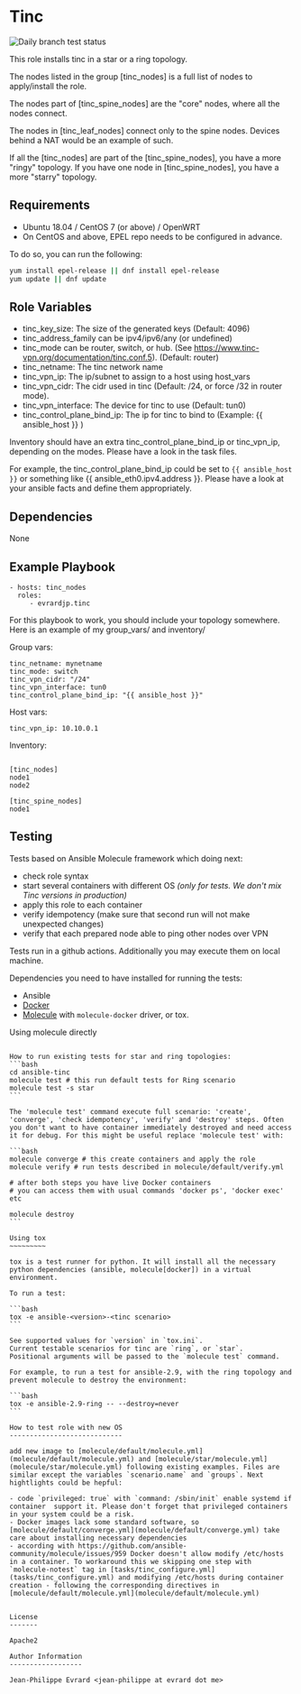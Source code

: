 Tinc
====

![Daily branch test status](https://github.com/evrardjp/ansible-tinc/actions/workflows/daily.yml/badge.svg)

This role installs tinc in a star or a ring topology.

The nodes listed in the group [tinc_nodes] is a full list of nodes to apply/install the role.

The nodes part of [tinc_spine_nodes] are the "core" nodes, where all the nodes connect.

The nodes in [tinc_leaf_nodes] connect only to the spine nodes.  Devices behind a NAT would be an example of such.

If all the [tinc_nodes] are part of the [tinc_spine_nodes], you have a more "ringy" topology. If you have one node in [tinc_spine_nodes], you have a more "starry" topology.

Requirements
------------

* Ubuntu 18.04 / CentOS 7 (or above) / OpenWRT
* On CentOS and above, EPEL repo needs to be configured in advance.

To do so, you can run the following:
```bash
yum install epel-release || dnf install epel-release
yum update || dnf update
```

Role Variables
--------------

* tinc_key_size: The size of the generated keys (Default: 4096)
* tinc_address_family can be ipv4/ipv6/any (or undefined)
* tinc_mode can be router, switch, or hub. (See https://www.tinc-vpn.org/documentation/tinc.conf.5). (Default: router)
* tinc_netname: The tinc network name
* tinc_vpn_ip: The ip/subnet to assign to a host using host_vars
* tinc_vpn_cidr: The cidr used in tinc (Default: /24, or force /32 in router mode).
* tinc_vpn_interface: The device for tinc to use (Default: tun0)
* tinc_control_plane_bind_ip: The ip for tinc to bind to (Example: {{ ansible_host }} )

Inventory should have an extra tinc_control_plane_bind_ip or tinc_vpn_ip,
depending on the modes. Please have a look in the task files.

For example, the tinc_control_plane_bind_ip could be set to
`{{ ansible_host }}` or something like {{ ansible_eth0.ipv4.address }}.
Please have a look at your ansible facts and define them appropriately.

Dependencies
------------

None

Example Playbook
----------------

    - hosts: tinc_nodes
      roles:
         - evrardjp.tinc

For this playbook to work, you should include your topology somewhere.
Here is an example of my group_vars/ and inventory/

Group vars:

    tinc_netname: mynetname
    tinc_mode: switch
    tinc_vpn_cidr: "/24"
    tinc_vpn_interface: tun0
    tinc_control_plane_bind_ip: "{{ ansible_host }}"

Host vars:

    tinc_vpn_ip: 10.10.0.1

Inventory:

```

[tinc_nodes]
node1
node2

[tinc_spine_nodes]
node1
```

Testing
-------

Tests based on Ansible Molecule framework which doing next:
- check role syntax
- start several containers with different OS <i>(only for tests. We don't mix Tinc versions in production)</i>
- apply this role to each container
- verify idempotency (make sure that second run will not make unexpected changes)
- verify that each prepared node able to ping other nodes over VPN

Tests run in a github actions. Additionally you may execute them on local machine.

Dependencies you need to have installed for running the tests:
- Ansible
- [Docker](https://docs.docker.com/engine/install/)
- [Molecule](https://molecule.readthedocs.io/en/latest/installation.html) with `molecule-docker` driver, or tox.

Using molecule directly
~~~~~~~~~~~~~~~~~~~~~~~

How to run existing tests for star and ring topologies:
```bash
cd ansible-tinc
molecule test # this run default tests for Ring scenario
molecule test -s star
```

The 'molecule test' command execute full scenario: 'create', 'converge', 'check idempotency', 'verify' and 'destroy' steps. Often you don't want to have container immediately destroyed and need access it for debug. For this might be useful replace 'molecule test' with:

```bash
molecule converge # this create containers and apply the role
molecule verify # run tests described in molecule/default/verify.yml

# after both steps you have live Docker containers
# you can access them with usual commands 'docker ps', 'docker exec' etc

molecule destroy
```

Using tox
~~~~~~~~~

tox is a test runner for python. It will install all the necessary python dependencies (ansible, molecule[docker]) in a virtual environment.

To run a test:

```bash
tox -e ansible-<version>-<tinc scenario>
```

See supported values for `version` in `tox.ini`.
Current testable scenarios for tinc are `ring`, or `star`.
Positional arguments will be passed to the `molecule test` command.

For example, to run a test for ansible-2.9, with the ring topology and prevent molecule to destroy the environment:

```bash
tox -e ansible-2.9-ring -- --destroy=never
```

How to test role with new OS
----------------------------

add new image to [molecule/default/molecule.yml](molecule/default/molecule.yml) and [molecule/star/molecule.yml](molecule/star/molecule.yml) following existing examples. Files are similar except the variables `scenario.name` and `groups`. Next hightlights could be hepful:

- code `privileged: true` with `command: /sbin/init` enable systemd if container  support it. Please don't forget that privileged containers in your system could be a risk.
- Docker images lack some standard software, so [molecule/default/converge.yml](molecule/default/converge.yml) take care about installing necessary dependencies
- according with https://github.com/ansible-community/molecule/issues/959 Docker doesn't allow modify /etc/hosts in a container. To workaround this we skipping one step with `molecule-notest` tag in [tasks/tinc_configure.yml](tasks/tinc_configure.yml) and modifying /etc/hosts during container creation - following the corresponding directives in [molecule/default/molecule.yml](molecule/default/molecule.yml)


License
-------

Apache2

Author Information
------------------

Jean-Philippe Evrard <jean-philippe at evrard dot me>
